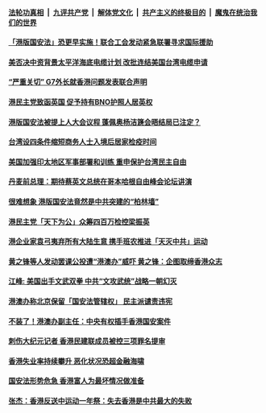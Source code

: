 ####  [法轮功真相](../../../../basic/blob/master/README.md?t=06181831) &nbsp;|&nbsp; [九评共产党](../../../../9ping.md/blob/master/README.md?t=06181831) &nbsp;|&nbsp; [解体党文化](../../../../jtdwh.md/blob/master/README.md?t=06181831)  &nbsp;|&nbsp; [共产主义的终极目的](../../../../gczydzjmd.md/blob/master/README.md?t=06181831) &nbsp;|&nbsp; [魔鬼在统治我们的世界](../../../../mgztzwmdsj.md/blob/master/README.md?t=06181831) 

#### [「港版国安法」恐更早实施！联合工会发动紧急联署寻求国际援助](../pages/soh55/391645.md?t=06181831) 
#### [美否决中资背景太平洋海底电缆计划  改批连结美国台湾电缆申请](../pages/soh55/391573.md?t=06181831) 
#### [“严重关切”   G7外长就香港问题发表联合声明](../pages/soh55/391564.md?t=06181831) 
#### [ 港民主党致函英国 促予持有BNO护照人居英权](../pages/soh55/391348.md?t=06181831) 
#### [港版国安法被提上人大会议程 蓬佩奥杨洁篪会晤结局已注定？](../pages/soh55/391300.md?t=06181831) 
#### [台湾设四条件缩短商务人士入境后居家检疫时间](../pages/soh55/391237.md?t=06181831) 
#### [美国加强印太地区军事部署和训练 重申保护台湾民主自由](../pages/soh55/391171.md?t=06181831) 
#### [  丹麦前总理：期待蔡英文总统在哥本哈根自由峰会论坛讲演](../pages/soh55/391105.md?t=06181831) 
#### [很难想象  港版国安法竟然是中共突建的“柏林墙”](../pages/soh55/391021.md?t=06181831) 
#### [港民主党「天下为公」众筹四百万检控梁振英](../pages/soh55/390937.md?t=06181831) 
#### [港企业家袁弓夷弃所有大陆生意 携手班农推进「天灭中共」运动](../pages/soh55/390850.md?t=06181831) 
#### [黄之锋等人发动罢课公投遭“港澳办”威吓 黄之锋：企图取缔香港众志](../pages/soh55/390835.md?t=06181831) 
#### [江峰: 美国出手文武双拳 中共“文攻武统”战略一朝幻灭](../pages/soh55/390658.md?t=06181831) 
#### [港澳办称北京保留「国安法管辖权」 民主派谴责违宪](../pages/soh55/390535.md?t=06181831) 
#### [不装了！港澳办副主任：中央有权插手香港国安案件](../pages/soh55/390469.md?t=06181831) 
#### [刺伤大纪元记者 香港民建联成员被控三项罪名提审](../pages/soh55/390454.md?t=06181831) 
#### [香港失业率持续攀升 恶化状况恐超金融海啸](../pages/soh55/390418.md?t=06181831) 
#### [国安法形势危急 香港富人为最坏情况做准备](../pages/soh55/390424.md?t=06181831) 
#### [张杰：香港反送中运动一年祭：失去香港是中共最大的失败](../pages/soh55/390355.md?t=06181831) 
